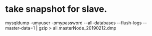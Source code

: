 <!-- TITLE: Replication -->
<!-- SUBTITLE: A quick summary of Replication -->

# take snapshot for slave.
mysqldump -umyuser -pmypassword --all-databases --flush-logs --master-data=1 | gzip > all.masterNode_20190212.dmp